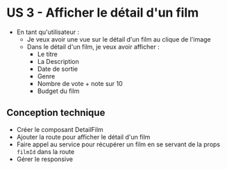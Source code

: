 # US 3 - Afficher le détail d'un film

- En tant qu'utilisateur :
  - Je veux avoir une vue sur le détail d'un film au clique de l'image
  - Dans le détail d'un film, je veux avoir afficher :
    - Le titre
    - La Description
    - Date de sortie
    - Genre
    - Nombre de vote + note sur 10
    - Budget du film

## Conception technique
- Créer le composant DetailFilm
- Ajouter la route pour afficher le détail d'un film
- Faire appel au service pour récupérer un film en se servant de la props `filmId` dans la route
- Gérer le responsive